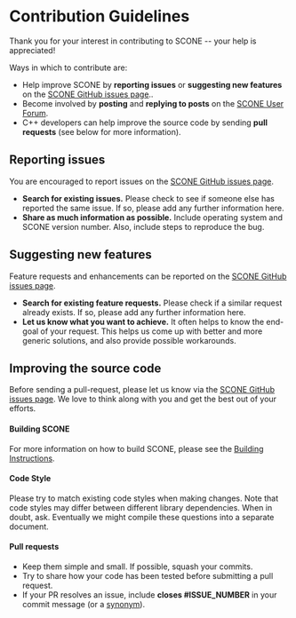# Contribution Guidelines

Thank you for your interest in contributing to SCONE -- your help is appreciated!

Ways in which to contribute are:

  * Help improve SCONE by **reporting issues** or **suggesting new features** on the [SCONE GitHub issues page](https://github.com/opensim-org/SCONE/issues)..
  * Become involved by **posting** and **replying to posts** on the [SCONE User Forum](https://simtk.org/plugins/phpBB/indexPhpbb.php?group_id=1180&pluginname=phpBB).
  * C++ developers can help improve the source code by sending **pull requests** (see below for more information).

## Reporting issues

You are encouraged to report issues on the [SCONE GitHub issues page](https://github.com/opensim-org/SCONE/issues).

- **Search for existing issues.** Please check to see if someone else has reported the same issue. If so, please add any further information here.
- **Share as much information as possible.** Include operating system and SCONE version number. Also, include steps to reproduce the bug.

## Suggesting new features

Feature requests and enhancements can be reported on the [SCONE GitHub issues page](https://github.com/opensim-org/SCONE/issues).

* **Search for existing feature requests.** Please check if a similar request already exists. If so, please add any further information here.
* **Let us know what you want to achieve.** It often helps to know the end-goal of your request. This helps us come up with better and more generic solutions, and also provide possible workarounds.

## Improving the source code

Before sending a pull-request, please let us know via the [SCONE GitHub issues page](https://github.com/opensim-org/SCONE/issues). We love to think along with you and get the best out of your efforts.

#### Building SCONE

For more information on how to build SCONE, please see the [Building Instructions](BUILD.md).

#### Code Style

Please try to match existing code styles when making changes. Note that code styles may differ between different library dependencies. When in doubt, ask. Eventually we might compile these questions into a separate document.

#### Pull requests
- Keep them simple and small. If possible, squash your commits.
- Try to share how your code has been tested before submitting a pull request.
- If your PR resolves an issue, include **closes #ISSUE_NUMBER** in your commit message (or a [synonym](https://help.github.com/articles/closing-issues-via-commit-messages)).

